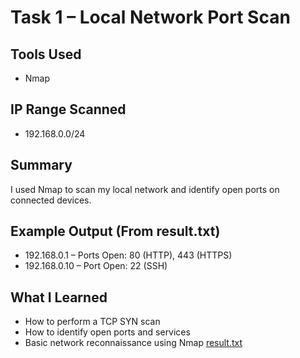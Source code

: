 # Task 1 – Local Network Port Scan

## Tools Used
- Nmap

## IP Range Scanned
- 192.168.0.0/24

## Summary
I used Nmap to scan my local network and identify open ports on connected devices.

## Example Output (From result.txt)
- 192.168.0.1 – Ports Open: 80 (HTTP), 443 (HTTPS)
- 192.168.0.10 – Port Open: 22 (SSH)

## What I Learned
- How to perform a TCP SYN scan
- How to identify open ports and services
- Basic network reconnaissance using Nmap
[result.txt](https://github.com/user-attachments/files/20443432/result.txt)
